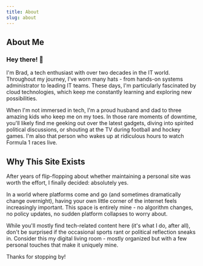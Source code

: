 ```yaml
---
title: About
slug: about
---
```

## About Me

### Hey there! 👋

I'm Brad, a tech enthusiast with over two decades in the IT world. Throughout my journey, I've worn many hats - from hands-on systems administrator to leading IT teams. These days, I'm particularly fascinated by cloud technologies, which keep me constantly learning and exploring new possibilities.

When I'm not immersed in tech, I'm a proud husband and dad to three amazing kids who keep me on my toes. In those rare moments of downtime, you'll likely find me geeking out over the latest gadgets, diving into spirited political discussions, or shouting at the TV during football and hockey games. I'm also that person who wakes up at ridiculous hours to watch Formula 1 races live.

## Why This Site Exists

After years of flip-flopping about whether maintaining a personal site was worth the effort, I finally decided: absolutely yes.

In a world where platforms come and go (and sometimes dramatically change overnight), having your own little corner of the internet feels increasingly important. This space is entirely mine - no algorithm changes, no policy updates, no sudden platform collapses to worry about.

While you'll mostly find tech-related content here (it's what I do, after all), don't be surprised if the occasional sports rant or political reflection sneaks in. Consider this my digital living room - mostly organized but with a few personal touches that make it uniquely mine.

Thanks for stopping by!
